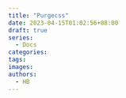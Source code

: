 ```yaml
---
title: "Purgecss"
date: 2023-04-15T01:02:56+08:00
draft: true
series:
  - Docs
categories:
tags:
images:
authors:
  - HB
---
```


<!--more-->
